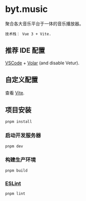 # byt.music

聚合各大音乐平台于一体的音乐播放器。

```text
技术栈： Vue 3 + Vite.
```

## 推荐 IDE 配置

[VSCode](https://code.visualstudio.com/) + [Volar](https://marketplace.visualstudio.com/items?itemName=Vue.volar) (and disable Vetur).

## 自定义配置

查看 [Vite](https://vite.dev/config/).

## 项目安装

```sh
pnpm install
```

### 启动开发服务器

```sh
pnpm dev
```

### 构建生产环境

```sh
pnpm build
```

### [ESLint](https://eslint.org/)

```sh
pnpm lint
```
